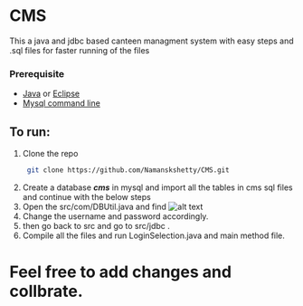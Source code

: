 # CMS
This a java and jdbc based canteen managment system with easy steps and .sql files for faster running of the files
### Prerequisite
* <a href="https://www.oracle.com/java/technologies/downloads/">Java</a> or <a href="https://www.eclipse.org/downloads/">Eclipse</a>
* <a href="https://dev.mysql.com/downloads/workbench/">Mysql command line</a>
## To run:
1. Clone the repo
   ```sh
    git clone https://github.com/Namanskshetty/CMS.git
    ```
 2. Create a database ***cms*** in mysql and import all the tables in cms sql files and continue with the below steps
 3. Open the src/com/DBUtil.java and find ![alt text](https://github.com/namanskshetty/CMS/blob/main/src/com/image.png?raw=true) 
 4. Change the username and password accordingly.
 5. then go back to src and go to src/jdbc .
 6. Compile all the files and run LoginSelection.java and main method file.
 
# Feel free to add changes and collbrate.
